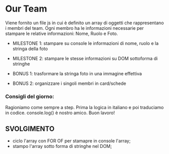 # Our Team

Viene fornito un file js in cui è definito un array di oggetti che rappresentano i membri del team.
Ogni membro ha le informazioni necessarie per stampare le relative informazioni: Nome, Ruolo e Foto.

- MILESTONE 1:
  stampare su console le informazioni di nome, ruolo e la stringa della foto

- MILESTONE 2:
  stampare le stesse informazioni su DOM sottoforma di stringhe

- BONUS 1:
  trasformare la stringa foto in una immagine effettiva

- BONUS 2:
  organizzare i singoli membri in card/schede

### Consigli del giorno:

Ragioniamo come sempre a step.
Prima la logica in italiano e poi traduciamo in codice.
console.log() è nostro amico.
Buon lavoro!

## SVOLGIMENTO

- ciclo l'array con FOR OF per stamapre in console l'array;
- stampo l'array sotto forma di stringhe nel DOM;
